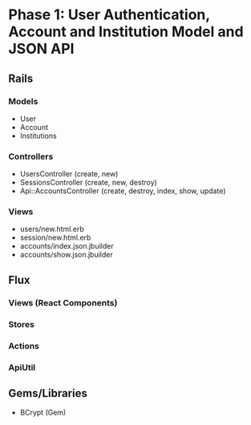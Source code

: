 # Phase 1: User Authentication, Account and Institution Model and JSON API

## Rails
### Models
* User
* Account
* Institutions

### Controllers
* UsersController (create, new)
* SessionsController (create, new, destroy)
* Api::AccountsController (create, destroy, index, show, update)

### Views
* users/new.html.erb
* session/new.html.erb
* accounts/index.json.jbuilder
* accounts/show.json.jbuilder

## Flux
### Views (React Components)

### Stores

### Actions

### ApiUtil

## Gems/Libraries
* BCrypt (Gem)

